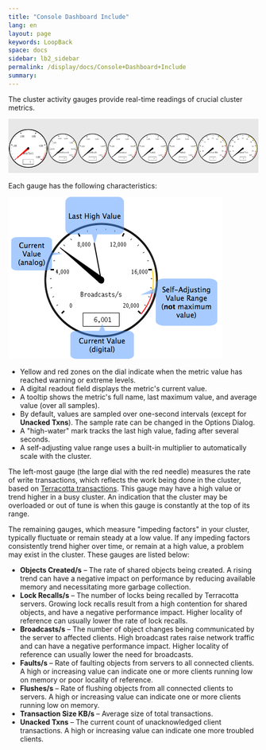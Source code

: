 ```yaml
---
title: "Console Dashboard Include"
lang: en
layout: page
keywords: LoopBack
space: docs
sidebar: lb2_sidebar
permalink: /display/docs/Console+Dashboard+Include
summary:
---
```


The cluster activity gauges provide real-time readings of crucial cluster metrics.

![gauge](images/19955807.png)

Each gauge has the following characteristics:

![gauge](images/19955817.png)

*   Yellow and red zones on the dial indicate when the metric value has reached warning or extreme levels.
*   A digital readout field displays the metric's current value.
*   A tooltip shows the metric's full name, last maximum value, and average value (over all samples).
*   By default, values are sampled over one-second intervals (except for **Unacked Txns**). The sample rate can be changed in the Options Dialog.
*   A "high-water" mark tracks the last high value, fading after several seconds.
*   A self-adjusting value range uses a built-in multiplier to automatically scale with the cluster.

The left-most gauge (the large dial with the red needle) measures the rate of write transactions, which reflects the work being done in the cluster, based on [Terracotta transactions](Concept+and+Architecture+Guide). 
This gauge may have a high value or trend higher in a busy cluster. An indication that the cluster may be overloaded or out of tune is when this gauge is constantly at the top of its range.

The remaining gauges, which measure "impeding factors" in your cluster, typically fluctuate or remain steady at a low value. If any impeding factors consistently trend higher over time, or remain at a high value, a problem may exist in the cluster. These gauges are listed below:

*   **Objects Created/s** – The rate of shared objects being created. A rising trend can have a negative impact on performance by reducing available memory and necessitating more garbage collection.
*   **Lock Recalls/s** – The number of locks being recalled by Terracotta servers. Growing lock recalls result from a high contention for shared objects, and have a negative performance impact. Higher locality of reference can usually lower the rate of lock recalls.
*   **Broadcasts/s** – The number of object changes being communicated by the server to affected clients. High broadcast rates raise network traffic and can have a negative performance impact. Higher locality of reference can usually lower the need for broadcasts.
*   **Faults/s** – Rate of faulting objects from servers to all connected clients. A high or increasing value can indicate one or more clients running low on memory or poor locality of reference.
*   **Flushes/s** – Rate of flushing objects from all connected clients to servers. A high or increasing value can indicate one or more clients running low on memory.
*   **Transaction Size KB/s** – Average size of total transactions.
*   **Unacked Txns** – The current count of unacknowledged client transactions. A high or increasing value can indicate one more troubled clients.